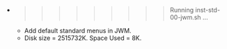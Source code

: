 * >>>>>>>>> Running inst-std-00-jwm.sh ...
  * Add default standard menus in JWM.
  * Disk size = 2515732K. Space Used = 8K.
